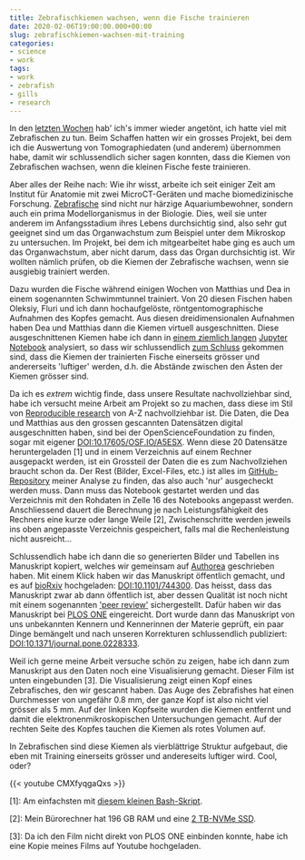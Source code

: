 ```yaml
---
title: Zebrafischkiemen wachsen, wenn die Fische trainieren
date: 2020-02-06T19:00:00.000+00:00
slug: zebrafischkiemen-wachsen-mit-training
categories:
- science
- work
tags:
- work
- zebrafish
- gills
- research
---
```


In den [letzten Wochen](https://habi.gna.ch/?s=zebrafisch&submit=Search) hab' ich's immer wieder angetönt, ich hatte viel mit Zebrafischen zu tun.
Beim Schaffen hatten wir ein grosses Projekt, bei dem ich die Auswertung von Tomographiedaten (und anderem) übernommen habe, damit wir schlussendlich sicher sagen konnten, dass die Kiemen von Zebrafischen wachsen, wenn die kleinen Fische feste trainieren.

Aber alles der Reihe nach: Wie ihr wisst, arbeite ich seit einiger Zeit am Institut für Anatomie mit zwei MicroCT-Geräten und mache biomedizinische Forschung.
[Zebrafische](https://en.wikipedia.org/wiki/Zebrafish) sind nicht nur härzige Aquariumbewohner, sondern auch ein prima Modellorganismus in der Biologie. Dies, weil sie unter anderem im Anfangsstadium ihres Lebens durchsichtig sind, also sehr gut geeignet sind um das Organwachstum zum Beispiel unter dem Mikroskop zu untersuchen. Im Projekt, bei dem ich mitgearbeitet habe ging es auch um das Organwachstum, aber nicht darum, dass das Organ durchsichtig ist. Wir wollten nämlich prüfen, ob die Kiemen der Zebrafische wachsen, wenn sie ausgiebig trainiert werden.

Dazu wurden die Fische während einigen Wochen von Matthias und Dea in einem sogenannten Schwimmtunnel  trainiert.
Von 20 diesen Fischen haben Oleksiy, Fluri und ich dann hochaufgelöste, röntgentomographische Aufnahmen des Kopfes gemacht.
Aus diesen dreidimensionalen Aufnahmen haben Dea und Matthias dann die Kiemen virtuell ausgeschnitten.
Diese ausgeschnittenen Kiemen habe ich dann in [einem ziemlich langen](https://github.com/habi/zebra-fish-gills) [Jupyter Notebook](https://jupyter.org/) analysiert, so dass wir schlussendlich [zum Schluss](https://journals.plos.org/plosone/article/figure?id=10.1371/journal.pone.0228333.g004) gekommen sind, dass die Kiemen der trainierten Fische einerseits grösser und andererseits 'luftiger' werden, d.h. die Abstände zwischen den Ästen der Kiemen grösser sind.

Da ich es *extrem* wichtig finde, dass unsere Resultate nachvollziehbar sind, habe ich versucht meine Arbeit am Projekt so zu machen, dass diese im Stil von [Reproducible research](https://de.wikipedia.org/wiki/Offene_Wissenschaft) von A-Z nachvollziehbar ist.
Die Daten, die Dea und Matthias aus den grossen gescannten Datensätzen digital ausgeschnitten haben, sind bei der OpenScienceFoundation zu finden, sogar mit eigener [DOI:10.17605/OSF.IO/A5ESX](https://doi.org/10.17605/OSF.IO/A5ESX).
Wenn diese 20 Datensätze heruntergeladen [1] und in einem Verzeichnis auf einem Rechner ausgepackt werden, ist ein Grossteil der Daten die es zum Nachvollziehen braucht schon da. Der Rest (Bilder, Excel-Files, etc.) ist alles im [GitHub-Repository](https://github.com/habi/zebra-fish-gills) meiner Analyse zu finden, das also auch 'nur' ausgecheckt werden muss.
Dann muss das Notebook gestartet werden und das Verzeichnis mit den Rohdaten in Zelle 16 des Notebooks angepasst werden. Anschliessend dauert die Berechnung je nach Leistungsfähigkeit des Rechners eine kurze oder lange Weile [2], Zwischenschritte werden jeweils ins oben angepasste Verzeichnis gespeichert, falls mal die Rechenleistung nicht ausreicht...

Schlussendlich habe ich dann die so generierten Bilder und Tabellen ins Manuskript kopiert, welches wir gemeinsam auf [Authorea](https://www.authorea.com/) geschrieben haben.
Mit einem Klick haben wir das Manuskript öffentlich gemacht, und es auf [bioRxiv](https://de.wikipedia.org/wiki/BioRxiv) hochgeladen: [DOI:10.1101/744300](https://doi.org/10.1101/744300).
Das heisst, dass das Manuskript zwar ab dann öffentlich ist, aber dessen Qualität ist noch nicht mit einem sogenannten ['peer review'](https://de.wikipedia.org/wiki/Peer-Review) sichergestellt.
Dafür haben wir das Manuskript bei [PLOS ONE](https://journals.plos.org/plosone/) eingereicht.
Dort wurde dann das Manuskript von uns unbekannten Kennern und Kennerinnen der Materie geprüft, ein paar Dinge bemängelt und nach unseren Korrekturen schlussendlich publiziert: [DOI:10.1371/journal.pone.0228333](https://doi.org/10.1371/journal.pone.0228333).

Weil ich gerne meine Arbeit versuche schön zu zeigen, habe ich dann zum Manuskript aus den Daten noch eine Visualisierung gemacht.
Dieser Film ist unten eingebunden [3].
Die Visualisierung zeigt einen Kopf eines Zebrafisches, den wir gescannt haben.
Das Auge des Zebrafishes hat einen Durchmesser von ungefähr 0.8 mm, der ganze Kopf ist also nicht viel grösser als 5 mm.
Auf der linken Kopfseite wurden die Kiemen entfernt und damit die elektronenmikroskopischen Untersuchungen gemacht.
Auf der rechten Seite des Kopfes tauchen die Kiemen als rotes Volumen auf.

In Zebrafischen sind diese Kiemen als vierblättrige Struktur aufgebaut, die eben mit Training einerseits grösser und andereseits luftiger wird.
Cool, oder?

{{< youtube CMXfyqgaQxs >}}

[1]: Am einfachsten mit [diesem kleinen Bash-Skript](https://raw.githubusercontent.com/habi/Zebra-Fish-Gills/master/download.osf.sh).

[2]: Mein Bürorechner hat 196 GB RAM und eine [2 TB-NVMe SSD](https://www.pcworld.com/article/2899351/everything-you-need-to-know-about-nvme.html).

[3]: Da ich den Film nicht direkt von PLOS ONE einbinden konnte, habe ich eine Kopie meines Films auf Youtube hochgeladen.
